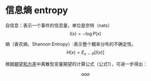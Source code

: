 # 信息熵 entropy

自信息：表示一个事件的信息量，单位是奈特（nats）  
$$
I(x) = -\log P(x)
$$

熵（香农熵，Shannon Entropy）:表示整个概率分布的不确定性。  
$$
H(x) = E_{x\sim P}[I(x)]
\tag{1}
$$

根据[期望和方差](https://windmising.gitbook.io/mathematics-basic-for-ml/gai-shuai-lun/expectation_variance)中离散型变量期望的计算公式（公式1），可进一步得出：


$$
\begin{equation}
aaa
\end{equation}
$$

